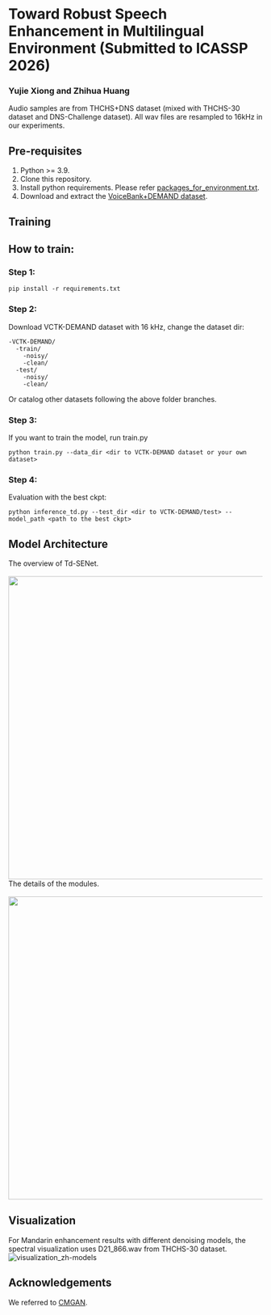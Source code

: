 # Toward Robust Speech Enhancement in Multilingual Environment (Submitted to ICASSP 2026)
### Yujie Xiong and Zhihua Huang
Audio samples are from THCHS+DNS dataset (mixed with THCHS-30 dataset and DNS-Challenge dataset). All wav files are resampled to 16kHz in our experiments.

 
## Pre-requisites
1. Python >= 3.9.
2. Clone this repository.
3. Install python requirements. Please refer [packages_for_environment.txt](https://github.com/Yj-Xiong/AnonymousRepo/blob/main/requirements.txt).
4. Download and extract the [VoiceBank+DEMAND dataset](https://datashare.ed.ac.uk/handle/10283/1942). 

## Training
## How to train:

### Step 1:

```pip install -r requirements.txt```

### Step 2:
Download VCTK-DEMAND dataset with 16 kHz, change the dataset dir:
```
-VCTK-DEMAND/
  -train/
    -noisy/
    -clean/
  -test/
    -noisy/
    -clean/
```
Or catalog other datasets following the above folder branches.

### Step 3:
If you want to train the model, run train.py
```
python train.py --data_dir <dir to VCTK-DEMAND dataset or your own dataset>
```

### Step 4:
Evaluation with the best ckpt:
```
python inference_td.py --test_dir <dir to VCTK-DEMAND/test> --model_path <path to the best ckpt>
```

## Model Architecture
The overview of Td-SENet. <br><br>
<img src="https://github.com/Yj-Xiong/AnonymousRepo/blob/main/models/TdSENet-Overview.png" width="600px">
The details of the modules. <br><br>
<img src="https://github.com/Yj-Xiong/AnonymousRepo/blob/main/models/Modules.png" width="600px">


## Visualization
For Mandarin enhancement results with different denoising models, the spectral visualization uses D21_866.wav from THCHS-30 dataset.
![visualization_zh-models](/Figures/Visualization/Enhanced-zh/D21_866.png)

## Acknowledgements
We referred to [CMGAN](https://github.com/ruizhecao96/CMGAN/).
